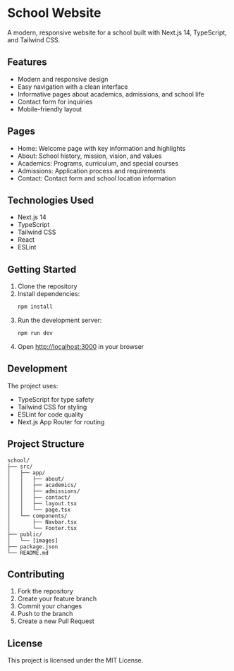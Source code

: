 # School Website

A modern, responsive website for a school built with Next.js 14, TypeScript, and Tailwind CSS.

## Features

- Modern and responsive design
- Easy navigation with a clean interface
- Informative pages about academics, admissions, and school life
- Contact form for inquiries
- Mobile-friendly layout

## Pages

- Home: Welcome page with key information and highlights
- About: School history, mission, vision, and values
- Academics: Programs, curriculum, and special courses
- Admissions: Application process and requirements
- Contact: Contact form and school location information

## Technologies Used

- Next.js 14
- TypeScript
- Tailwind CSS
- React
- ESLint

## Getting Started

1. Clone the repository
2. Install dependencies:
   ```bash
   npm install
   ```
3. Run the development server:
   ```bash
   npm run dev
   ```
4. Open [http://localhost:3000](http://localhost:3000) in your browser

## Development

The project uses:
- TypeScript for type safety
- Tailwind CSS for styling
- ESLint for code quality
- Next.js App Router for routing

## Project Structure

```
school/
├── src/
│   ├── app/
│   │   ├── about/
│   │   ├── academics/
│   │   ├── admissions/
│   │   ├── contact/
│   │   ├── layout.tsx
│   │   └── page.tsx
│   └── components/
│       ├── Navbar.tsx
│       └── Footer.tsx
├── public/
│   └── [images]
├── package.json
└── README.md
```

## Contributing

1. Fork the repository
2. Create your feature branch
3. Commit your changes
4. Push to the branch
5. Create a new Pull Request

## License

This project is licensed under the MIT License.
